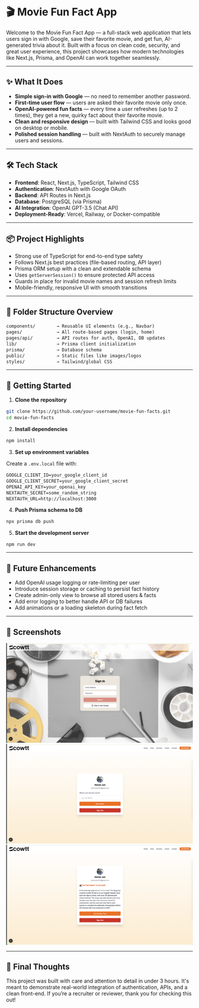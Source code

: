 # 🎬 Movie Fun Fact App

Welcome to the Movie Fun Fact App — a full-stack web application that lets users sign in with Google, save their favorite movie, and get fun, AI-generated trivia about it. Built with a focus on clean code, security, and great user experience, this project showcases how modern technologies like Next.js, Prisma, and OpenAI can work together seamlessly.

---

## ✨ What It Does

- **Simple sign-in with Google** — no need to remember another password.
- **First-time user flow** — users are asked their favorite movie only once.
- **OpenAI-powered fun facts** — every time a user refreshes (up to 2 times), they get a new, quirky fact about their favorite movie.
- **Clean and responsive design** — built with Tailwind CSS and looks good on desktop or mobile.
- **Polished session handling** — built with NextAuth to securely manage users and sessions.

---

## 🛠️ Tech Stack

- **Frontend**: React, Next.js, TypeScript, Tailwind CSS
- **Authentication**: NextAuth with Google OAuth
- **Backend**: API Routes in Next.js
- **Database**: PostgreSQL (via Prisma)
- **AI Integration**: OpenAI GPT-3.5 (Chat API)
- **Deployment-Ready**: Vercel, Railway, or Docker-compatible

---

## 📦 Project Highlights

- Strong use of TypeScript for end-to-end type safety
- Follows Next.js best practices (file-based routing, API layer)
- Prisma ORM setup with a clean and extendable schema
- Uses `getServerSession()` to ensure protected API access
- Guards in place for invalid movie names and session refresh limits
- Mobile-friendly, responsive UI with smooth transitions

---

## 📁 Folder Structure Overview

```
components/        → Reusable UI elements (e.g., Navbar)
pages/             → All route-based pages (login, home)
pages/api/         → API routes for auth, OpenAI, DB updates
lib/               → Prisma client initialization
prisma/            → Database schema
public/            → Static files like images/logos
styles/            → Tailwind/global CSS
```

---

## 🚀 Getting Started

1. **Clone the repository**
```bash
git clone https://github.com/your-username/movie-fun-facts.git
cd movie-fun-facts
```

2. **Install dependencies**
```bash
npm install
```

3. **Set up environment variables**

Create a `.env.local` file with:

```
GOOGLE_CLIENT_ID=your_google_client_id
GOOGLE_CLIENT_SECRET=your_google_client_secret
OPENAI_API_KEY=your_openai_key
NEXTAUTH_SECRET=some_random_string
NEXTAUTH_URL=http://localhost:3000
```

4. **Push Prisma schema to DB**
```bash
npx prisma db push
```

5. **Start the development server**
```bash
npm run dev
```

---

## 🧪 Future Enhancements

- Add OpenAI usage logging or rate-limiting per user
- Introduce session storage or caching to persist fact history
- Create admin-only view to browse all stored users & facts
- Add error logging to better handle API or DB failures
- Add animations or a loading skeleton during fact fetch

---

## 📸 Screenshots

![Login Page](./public/Login.png)
![Home Page](./public/enter_movie.png)
![Fact](./public/movie_fact.png)


---

## 👋 Final Thoughts

This project was built with care and attention to detail in under 3 hours. It's meant to demonstrate real-world integration of authentication, APIs, and a clean front-end. If you’re a recruiter or reviewer, thank you for checking this out!